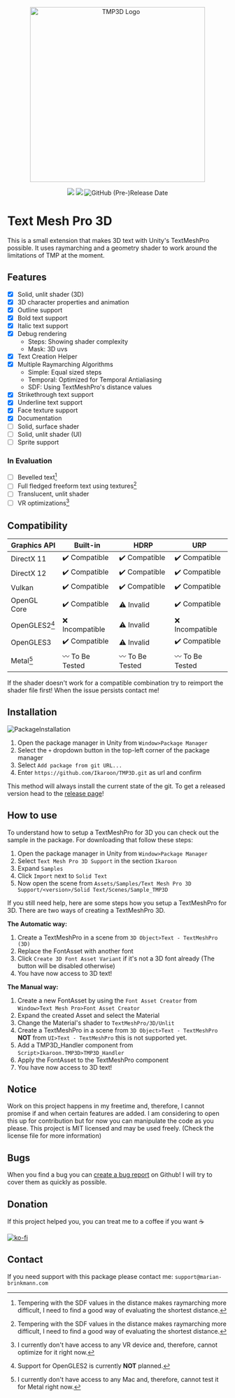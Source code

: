 <p align=center><img alt="TMP3D Logo" width="400px" src="https://user-images.githubusercontent.com/65419234/167305638-76138392-b394-4e1e-b391-d59677b61762.png"/></p>

<p align=center><a href="https://github.com/Ikaroon/com.ikaroon.tmp3d/blob/master/LICENSE"><img src="https://badgen.net/github/license/Naereen/Strapdown.js"/></a>
<a href="https://GitHub.com/Ikaroon/com.ikaroon.tmp3d/releases/"><img src="https://img.shields.io/badge/release-0.1.1-green.svg"/></a>
<img alt="GitHub (Pre-)Release Date" src="https://img.shields.io/github/release-date-pre/Ikaroon/TMP3D"></p>

# Text Mesh Pro 3D
This is a small extension that makes 3D text with Unity's TextMeshPro possible. It uses raymarching and a geometry shader to work around the limitations of TMP at the moment.

## Features
- [x] Solid, unlit shader (3D)
- [x] 3D character properties and animation
- [x] Outline support
- [x] Bold text support
- [x] Italic text support
- [x] Debug rendering
  - Steps: Showing shader complexity
  - Mask: 3D uvs
- [x] Text Creation Helper
- [x] Multiple Raymarching Algorithms
  - Simple: Equal sized steps
  - Temporal: Optimized for Temporal Antialiasing
  - SDF: Using TextMeshPro's distance values
- [x] Strikethrough text support
- [x] Underline text support
- [x] Face texture support
- [x] Documentation
- [ ] Solid, surface shader
- [ ] Solid, unlit shader (UI)
- [ ] Sprite support

### In Evaluation
- [ ] Bevelled text[^1]
- [ ] Full fledged freeform text using textures[^1]
- [ ] Translucent, unlit shader
- [ ] VR optimizations[^2]

[^1]: Tempering with the SDF values in the distance makes raymarching more difficult, I need to find a good way of evaluating the shortest distance.
[^2]: I currently don't have access to any VR device and, therefore, cannot optimize for it right now.

## Compatibility

| Graphics API  | Built-in                        | HDRP                            | URP                             |
|---------------|---------------------------------|---------------------------------|---------------------------------|
| DirectX 11    | :heavy_check_mark: Compatible   | :heavy_check_mark: Compatible   | :heavy_check_mark: Compatible   |
| DirectX 12    | :heavy_check_mark: Compatible   | :heavy_check_mark: Compatible   | :heavy_check_mark: Compatible   |
| Vulkan        | :heavy_check_mark: Compatible   | :heavy_check_mark: Compatible   | :heavy_check_mark: Compatible   |
| OpenGL Core   | :heavy_check_mark: Compatible   | :warning: Invalid               | :heavy_check_mark: Compatible   |
| OpenGLES2[^3] | :x: Incompatible                | :warning: Invalid               | :x: Incompatible                |
| OpenGLES3     | :heavy_check_mark: Compatible   | :warning: Invalid               | :heavy_check_mark: Compatible   |
| Metal[^4]     | :wavy_dash: To Be Tested        | :wavy_dash: To Be Tested        | :wavy_dash: To Be Tested        |

[^3]: Support for OpenGLES2 is currently **NOT** planned.
[^4]: I currently don't have access to any Mac and, therefore, cannot test it for Metal right now.

If the shader doesn't work for a compatible combination try to reimport the shader file first!
When the issue persists contact me!

## Installation

![PackageInstallation](https://user-images.githubusercontent.com/65419234/167270188-99300531-ec7e-45ea-89d9-612ec1d37eaf.png)
1. Open the package manager in Unity from `Window>Package Manager`
2. Select the `+` dropdown button in the top-left corner of the package manager
3. Select `Add package from git URL...`
4. Enter `https://github.com/Ikaroon/TMP3D.git` as url and confirm

This method will always install the current state of the git. To get a released version head to the [release page](https://github.com/Ikaroon/TMP3D/releases)!

## How to use
To understand how to setup a TextMeshPro for 3D you can check out the sample in the package. For downloading that follow these steps:
1. Open the package manager in Unity from `Window>Package Manager`
2. Select `Text Mesh Pro 3D Support` in the section `Ikaroon`
3. Expand `Samples`
4. Click `Import` next to `Solid Text`
5. Now open the scene from `Assets/Samples/Text Mesh Pro 3D Support/<version>/Solid Text/Scenes/Sample_TMP3D`

If you still need help, here are some steps how you setup a TextMeshPro for 3D.
There are two ways of creating a TextMeshPro 3D.

**The Automatic way:**
  1. Create a TextMeshPro in a scene from `3D Object>Text - TextMeshPro (3D)`
  2. Replace the FontAsset with another font
  4. Click `Create 3D Font Asset Variant` if it's not a 3D font already (The button will be disabled otherwise)
  5. You have now access to 3D text!

**The Manual way:**
  1. Create a new FontAsset by using the `Font Asset Creator` from `Window>Text Mesh Pro>Font Asset Creator`
  2. Expand the created Asset and select the Material
  3. Change the Material's shader to `TextMeshPro/3D/Unlit`
  4. Create a TextMeshPro in a scene from `3D Object>Text - TextMeshPro` **NOT** from `UI>Text - TextMeshPro` this is not supported yet.
  5. Add a TMP3D_Handler component from `Script>Ikaroon.TMP3D>TMP3D_Handler`
  6. Apply the FontAsset to the TextMeshPro component
  7. You have now access to 3D text!

## Notice
Work on this project happens in my freetime and, therefore, I cannot promise if and when certain features are added. I am considering to open this up for contribution but for now you can manipulate the code as you please. This project is MIT licensed and may be used freely. (Check the license file for more information)

## Bugs
When you find a bug you can [create a bug report](https://github.com/Ikaroon/TMP3D/issues/new/choose) on Github!
I will try to cover them as quickly as possible.

## Donation
If this project helped you, you can treat me to a coffee if you want :coffee:

[![ko-fi](https://ko-fi.com/img/githubbutton_sm.svg)](https://ko-fi.com/B0B1CKI7W)

## Contact
If you need support with this package please contact me: `support@marian-brinkmann.com`
